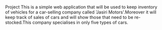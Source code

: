 Project
This is a simple web application that will be used to keep inventory of vehicles for a car-selling company
called 'Jasiri Motors'.Moreover it will keep track of sales of cars and will show those that need to be 
re-stocked.This company specialises in only five types of cars.

